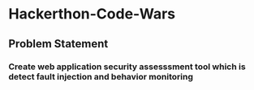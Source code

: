# Hackerthon-Code-Wars

## Problem Statement

### Create  web application security assesssment tool which is detect fault injection and behavior monitoring